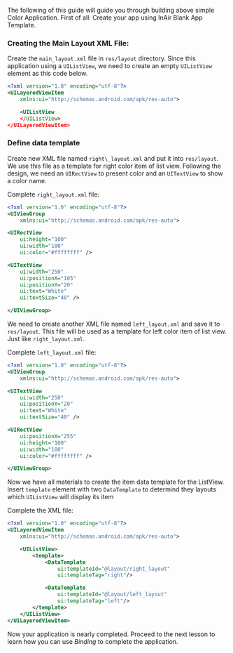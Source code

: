 The following of this guide will guide you through building above simple Color Application.
First of all: Create your app using InAir Blank App Template.

### Creating the Main Layout XML File: 

Create the `main_layout.xml` file in `res/layout` directory. Since this application using a `UIListView`, we need to create an empty `UIListView` element as this code below. 
```xml
<?xml version="1.0" encoding="utf-8"?>
<UILayeredViewItem
    xmlns:ui="http://schemas.android.com/apk/res-auto">

    <UIListView
    </UIListView>
</UILayeredViewItem>
```


### Define data template
Create new XML file named `right\_layout.xml` and put it into `res/layout`. We use this file as a template for right color item of list view. Following the design, we need an `UIRectView` to present color and an `UITextView` to show a color name.

Complete `right_layout.xml` file:

```xml
<?xml version="1.0" encoding="utf-8"?>
<UIViewGroup
	xmlns:ui="http://schemas.android.com/apk/res-auto">

<UIRectView
	ui:height="100"
	ui:width="100"
	ui:color="#ffffffff" />

<UITextView
	ui:width="250"
	ui:positionX="105"
	ui:positionY="20"
	ui:text="White"
	ui:textSize="40" />

</UIViewGroup>
```

We need to create another XML file named `left_layout.xml` and save it to `res/layout`. This file will be used as a template for left color item of list view. Just like `right_layout.xml`.

Complete `left_layout.xml` file:
```xml
<?xml version="1.0" encoding="utf-8"?>
<UIViewGroup
	xmlns:ui="http://schemas.android.com/apk/res-auto">

<UITextView
    ui:width="250"
    ui:positionY="20"
    ui:text="White"
    ui:textSize="40" />

<UIRectView
	ui:positionX="255"
	ui:height="100"
	ui:width="100"
	ui:color="#ffffffff" />

</UIViewGroup>
```
    
Now we have all materials to create the item data template for the ListView. Insert `template` element with two `DataTemplate` to determind they layouts which `UIListView` will display its item

Complete the XML file: 

```xml
<?xml version="1.0" encoding="utf-8"?>
<UILayeredViewItem
    xmlns:ui="http://schemas.android.com/apk/res-auto">

    <UIListView>
        <template>
            <DataTemplate
                ui:templateId="@layout/right_layout"
                ui:templateTag="right"/>

            <DataTemplate
                ui:templateId="@layout/left_layout"
                ui:templateTag="left"/>
        </template>
    </UIListView>
</UILayeredViewItem>
```
Now your application is nearly completed. Proceed to the next lesson to learn how you can use *Binding* to complete the application.

